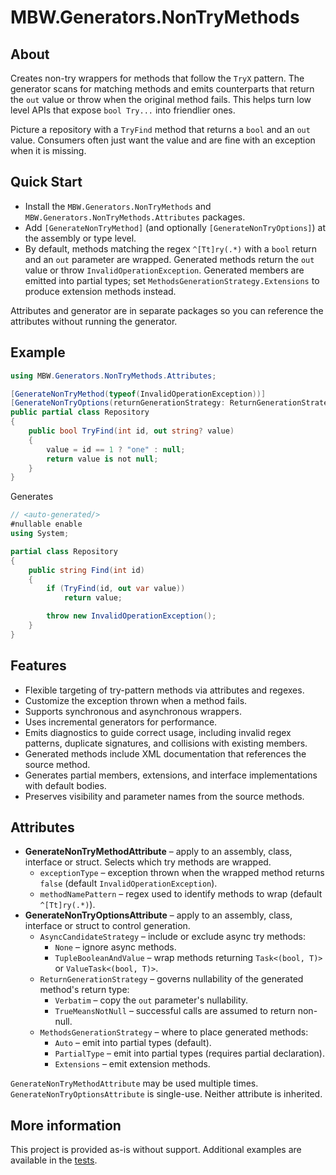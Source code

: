 # MBW.Generators.NonTryMethods

## About
Creates non-try wrappers for methods that follow the `TryX` pattern. The generator scans for matching methods and emits counterparts that return the `out` value or throw when the original method fails. This helps turn low level APIs that expose `bool Try...` into friendlier ones.

Picture a repository with a `TryFind` method that returns a `bool` and an `out` value. Consumers often just want the value and are fine with an exception when it is missing.

## Quick Start
- Install the `MBW.Generators.NonTryMethods` and `MBW.Generators.NonTryMethods.Attributes` packages.
- Add `[GenerateNonTryMethod]` (and optionally `[GenerateNonTryOptions]`) at the assembly or type level.
- By default, methods matching the regex `^[Tt]ry(.*)` with a `bool` return and an `out` parameter are wrapped. Generated methods return the `out` value or throw `InvalidOperationException`. Generated members are emitted into partial types; set `MethodsGenerationStrategy.Extensions` to produce extension methods instead.

Attributes and generator are in separate packages so you can reference the attributes without running the generator.

## Example
```csharp
using MBW.Generators.NonTryMethods.Attributes;

[GenerateNonTryMethod(typeof(InvalidOperationException))]
[GenerateNonTryOptions(returnGenerationStrategy: ReturnGenerationStrategy.TrueMeansNotNull)]
public partial class Repository
{
    public bool TryFind(int id, out string? value)
    {
        value = id == 1 ? "one" : null;
        return value is not null;
    }
}
```
Generates
```csharp
// <auto-generated/>
#nullable enable
using System;

partial class Repository
{
    public string Find(int id)
    {
        if (TryFind(id, out var value))
            return value;

        throw new InvalidOperationException();
    }
}
```

## Features
- Flexible targeting of try-pattern methods via attributes and regexes.
- Customize the exception thrown when a method fails.
- Supports synchronous and asynchronous wrappers.
- Uses incremental generators for performance.
- Emits diagnostics to guide correct usage, including invalid regex patterns, duplicate signatures, and collisions with existing members.
- Generated methods include XML documentation that references the source method.
- Generates partial members, extensions, and interface implementations with default bodies.
- Preserves visibility and parameter names from the source methods.

## Attributes
- **GenerateNonTryMethodAttribute** – apply to an assembly, class, interface or struct. Selects which try methods are wrapped.
  - `exceptionType` – exception thrown when the wrapped method returns `false` (default `InvalidOperationException`).
  - `methodNamePattern` – regex used to identify methods to wrap (default `^[Tt]ry(.*)`).
- **GenerateNonTryOptionsAttribute** – apply to an assembly, class, interface or struct to control generation.
  - `AsyncCandidateStrategy` – include or exclude async try methods:
    - `None` – ignore async methods.
    - `TupleBooleanAndValue` – wrap methods returning `Task<(bool, T)>` or `ValueTask<(bool, T)>`.
  - `ReturnGenerationStrategy` – governs nullability of the generated method's return type:
    - `Verbatim` – copy the `out` parameter's nullability.
    - `TrueMeansNotNull` – successful calls are assumed to return non-null.
  - `MethodsGenerationStrategy` – where to place generated methods:
    - `Auto` – emit into partial types (default).
    - `PartialType` – emit into partial types (requires partial declaration).
    - `Extensions` – emit extension methods.

`GenerateNonTryMethodAttribute` may be used multiple times. `GenerateNonTryOptionsAttribute` is single-use. Neither attribute is inherited.

## More information
This project is provided as-is without support. Additional examples are available in the [tests](../MBW.Generators.NonTryMethods.Tests).
